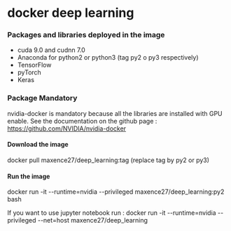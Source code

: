 # docker deep learning

### Packages and libraries deployed in the image
- cuda 9.0 and cudnn 7.0
- Anaconda for python2 or python3 (tag py2 o py3 respectively)
- TensorFlow
- pyTorch
- Keras

### Package Mandatory
nvidia-docker is mandatory because all the libraries are installed with GPU enable. See the documentation on the github page : https://github.com/NVIDIA/nvidia-docker

#### Download the image
docker pull maxence27/deep_learning:tag (replace tag by py2 or py3)

#### Run the image
docker run -it --runtime=nvidia --privileged maxence27/deep_learning:py2 bash

If you want to use jupyter notebook run :
docker run -it --runtime=nvidia --privileged --net=host maxence27/deep_learning


